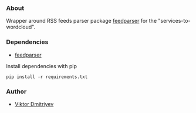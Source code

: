 ### About

Wrapper around RSS feeds parser package [feedparser](https://pypi.python.org/pypi/feedparser) for the "services-to-wordcloud".

### Dependencies

* [feedparser](https://pypi.python.org/pypi/feedparser)

Install dependencies with pip
```
pip install -r requirements.txt
```

### Author

* [Viktor Dmitriyev](https://github.com/vdmitriyev)